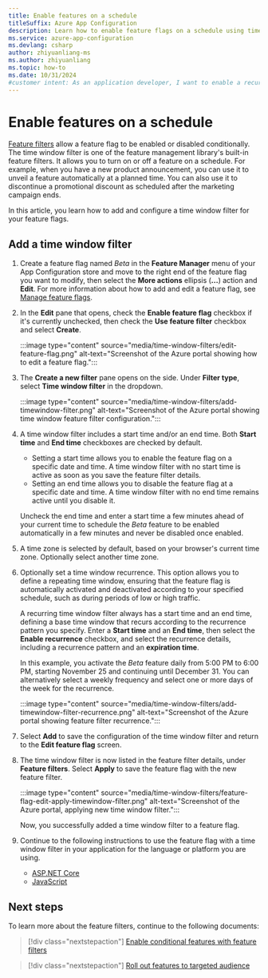 ```yaml
---
title: Enable features on a schedule
titleSuffix: Azure App Configuration
description: Learn how to enable feature flags on a schedule using time window filters in Azure App Configuration.
ms.service: azure-app-configuration
ms.devlang: csharp
author: zhiyuanliang-ms
ms.author: zhiyuanliang
ms.topic: how-to
ms.date: 10/31/2024
#customer intent: As an application developer, I want to enable a recurring time window filter in a feature flag so that I can enable or disable features on a schedule.
---
```


# Enable features on a schedule

[Feature filters](./howto-feature-filters.md#what-is-a-feature-filter) allow a feature flag to be enabled or disabled conditionally. The time window filter is one of the feature management library's built-in feature filters. It allows you to turn on or off a feature on a schedule. For example, when you have a new product announcement, you can use it to unveil a feature automatically at a planned time. You can also use it to discontinue a promotional discount as scheduled after the marketing campaign ends.

In this article, you learn how to add and configure a time window filter for your feature flags.

## Add a time window filter

1. Create a feature flag named *Beta* in the **Feature Manager** menu of your App Configuration store and move to the right end of the feature flag you want to modify, then select the **More actions** ellipsis (**...**) action and **Edit**. For more information about how to add and edit a feature flag, see [Manage feature flags](./manage-feature-flags.md).

1. In the **Edit** pane that opens, check the **Enable feature flag** checkbox if it's currently unchecked, then check the **Use feature filter** checkbox and select **Create**.

    :::image type="content" source="media/time-window-filters/edit-feature-flag.png" alt-text="Screenshot of the Azure portal showing how to edit a feature flag.":::

1. The **Create a new filter** pane opens on the side. Under **Filter type**, select **Time window filter** in the dropdown.

    :::image type="content" source="media/time-window-filters/add-timewindow-filter.png" alt-text="Screenshot of the Azure portal showing time window feature filter configuration.":::

1. A time window filter includes a start time and/or an end time. Both **Start time** and **End time** checkboxes are checked by default.
   - Setting a start time allows you to enable the feature flag on a specific date and time. A time window filter with no start time is active as soon as you save the feature filter details. 
   - Setting an end time allows you to disable the feature flag at a specific date and time. A time window filter with no end time remains active until you disable it. 

   Uncheck the end time and enter a start time a few minutes ahead of your current time to schedule the *Beta* feature to be enabled automatically in a few minutes and never be disabled once enabled.

1. A time zone is selected by default, based on your browser's current time zone. Optionally select another time zone.

1. Optionally set a time window recurrence. This option allows you to define a repeating time window, ensuring that the feature flag is automatically activated and deactivated according to your specified schedule, such as during periods of low or high traffic. 

   A recurring time window filter always has a start time and an end time, defining a base time window that recurs according to the recurrence pattern you specify. Enter a **Start time** and an **End time**, then select the **Enable recurrence** checkbox, and select the recurrence details, including a recurrence pattern and an **expiration time**.

   In this example, you activate the *Beta* feature daily from 5:00 PM to 6:00 PM, starting November 25 and continuing until December 31. You can alternatively select a weekly frequency and select one or more days of the week for the recurrence.

    :::image type="content" source="media/time-window-filters/add-timewindow-filter-recurrence.png" alt-text="Screenshot of the Azure portal showing feature filter recurrence.":::


1. Select **Add** to save the configuration of the time window filter and return to the **Edit feature flag** screen.

1. The time window filter is now listed in the feature filter details, under **Feature filters**. Select **Apply** to save the feature flag with the new feature filter.

    :::image type="content" source="media/time-window-filters/feature-flag-edit-apply-timewindow-filter.png" alt-text="Screenshot of the Azure portal, applying new time window filter.":::

    Now, you successfully added a time window filter to a feature flag.

1. Continue to the following instructions to use the feature flag with a time window filter in your application for the language or platform you are using.

    - [ASP.NET Core](./howto-timewindow-filter-aspnet-core.md)
    - [JavaScript](./howto-timewindow-filter-javascript.md)

## Next steps

To learn more about the feature filters, continue to the following documents:

> [!div class="nextstepaction"]
> [Enable conditional features with feature filters](./howto-feature-filters.md)

> [!div class="nextstepaction"]
> [Roll out features to targeted audience](./howto-targetingfilter.md)
